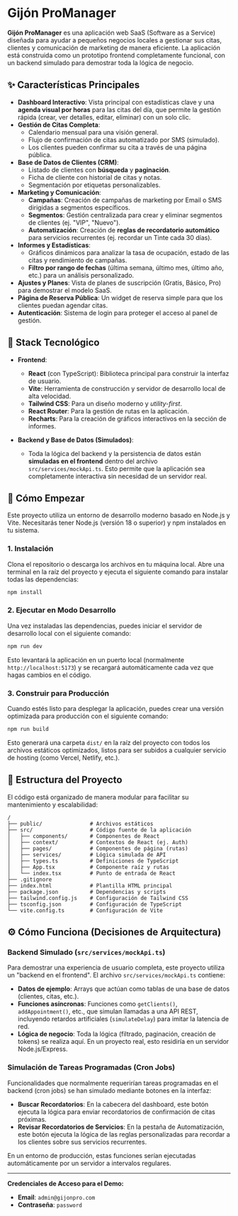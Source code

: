 
# Gijón ProManager

**Gijón ProManager** es una aplicación web SaaS (Software as a Service) diseñada para ayudar a pequeños negocios locales a gestionar sus citas, clientes y comunicación de marketing de manera eficiente. La aplicación está construida como un prototipo frontend completamente funcional, con un backend simulado para demostrar toda la lógica de negocio.

## ✨ Características Principales

*   **Dashboard Interactivo**: Vista principal con estadísticas clave y una **agenda visual por horas** para las citas del día, que permite la gestión rápida (crear, ver detalles, editar, eliminar) con un solo clic.
*   **Gestión de Citas Completa**:
    *   Calendario mensual para una visión general.
    *   Flujo de confirmación de citas automatizado por SMS (simulado).
    *   Los clientes pueden confirmar su cita a través de una página pública.
*   **Base de Datos de Clientes (CRM)**:
    *   Listado de clientes con **búsqueda** y **paginación**.
    *   Ficha de cliente con historial de citas y notas.
    *   Segmentación por etiquetas personalizables.
*   **Marketing y Comunicación**:
    *   **Campañas**: Creación de campañas de marketing por Email o SMS dirigidas a segmentos específicos.
    *   **Segmentos**: Gestión centralizada para crear y eliminar segmentos de clientes (ej. "VIP", "Nuevo").
    *   **Automatización**: Creación de **reglas de recordatorio automático** para servicios recurrentes (ej. recordar un Tinte cada 30 días).
*   **Informes y Estadísticas**:
    *   Gráficos dinámicos para analizar la tasa de ocupación, estado de las citas y rendimiento de campañas.
    *   **Filtro por rango de fechas** (última semana, último mes, último año, etc.) para un análisis personalizado.
*   **Ajustes y Planes**: Vista de planes de suscripción (Gratis, Básico, Pro) para demostrar el modelo SaaS.
*   **Página de Reserva Pública**: Un widget de reserva simple para que los clientes puedan agendar citas.
*   **Autenticación**: Sistema de login para proteger el acceso al panel de gestión.

## 🚀 Stack Tecnológico

*   **Frontend**:
    *   **React** (con TypeScript): Biblioteca principal para construir la interfaz de usuario.
    *   **Vite**: Herramienta de construcción y servidor de desarrollo local de alta velocidad.
    *   **Tailwind CSS**: Para un diseño moderno y *utility-first*.
    *   **React Router**: Para la gestión de rutas en la aplicación.
    *   **Recharts**: Para la creación de gráficos interactivos en la sección de informes.

*   **Backend y Base de Datos (Simulados)**:
    *   Toda la lógica del backend y la persistencia de datos están **simuladas en el frontend** dentro del archivo `src/services/mockApi.ts`. Esto permite que la aplicación sea completamente interactiva sin necesidad de un servidor real.

## 🚀 Cómo Empezar

Este proyecto utiliza un entorno de desarrollo moderno basado en Node.js y Vite. Necesitarás tener Node.js (versión 18 o superior) y npm instalados en tu sistema.

### 1. Instalación

Clona el repositorio o descarga los archivos en tu máquina local. Abre una terminal en la raíz del proyecto y ejecuta el siguiente comando para instalar todas las dependencias:

```bash
npm install
```

### 2. Ejecutar en Modo Desarrollo

Una vez instaladas las dependencias, puedes iniciar el servidor de desarrollo local con el siguiente comando:

```bash
npm run dev
```

Esto levantará la aplicación en un puerto local (normalmente `http://localhost:5173`) y se recargará automáticamente cada vez que hagas cambios en el código.

### 3. Construir para Producción

Cuando estés listo para desplegar la aplicación, puedes crear una versión optimizada para producción con el siguiente comando:

```bash
npm run build
```

Esto generará una carpeta `dist/` en la raíz del proyecto con todos los archivos estáticos optimizados, listos para ser subidos a cualquier servicio de hosting (como Vercel, Netlify, etc.).

## 📁 Estructura del Proyecto

El código está organizado de manera modular para facilitar su mantenimiento y escalabilidad:

```
/
├── public/               # Archivos estáticos
├── src/                  # Código fuente de la aplicación
│   ├── components/       # Componentes de React
│   ├── context/          # Contextos de React (ej. Auth)
│   ├── pages/            # Componentes de página (rutas)
│   ├── services/         # Lógica simulada de API
│   ├── types.ts          # Definiciones de TypeScript
│   ├── App.tsx           # Componente raíz y rutas
│   └── index.tsx         # Punto de entrada de React
├── .gitignore
├── index.html            # Plantilla HTML principal
├── package.json          # Dependencias y scripts
├── tailwind.config.js    # Configuración de Tailwind CSS
├── tsconfig.json         # Configuración de TypeScript
└── vite.config.ts        # Configuración de Vite
```

## ⚙️ Cómo Funciona (Decisiones de Arquitectura)

### Backend Simulado (`src/services/mockApi.ts`)

Para demostrar una experiencia de usuario completa, este proyecto utiliza un "backend en el frontend". El archivo `src/services/mockApi.ts` contiene:
*   **Datos de ejemplo**: Arrays que actúan como tablas de una base de datos (clientes, citas, etc.).
*   **Funciones asíncronas**: Funciones como `getClients()`, `addAppointment()`, etc., que simulan llamadas a una API REST, incluyendo retardos artificiales (`simulateDelay`) para imitar la latencia de red.
*   **Lógica de negocio**: Toda la lógica (filtrado, paginación, creación de tokens) se realiza aquí. En un proyecto real, esto residiría en un servidor Node.js/Express.

### Simulación de Tareas Programadas (Cron Jobs)

Funcionalidades que normalmente requerirían tareas programadas en el backend (cron jobs) se han simulado mediante botones en la interfaz:
*   **Buscar Recordatorios**: En la cabecera del dashboard, este botón ejecuta la lógica para enviar recordatorios de confirmación de citas próximas.
*   **Revisar Recordatorios de Servicios**: En la pestaña de Automatización, este botón ejecuta la lógica de las reglas personalizadas para recordar a los clientes sobre sus servicios recurrentes.

En un entorno de producción, estas funciones serían ejecutadas automáticamente por un servidor a intervalos regulares.

---

**Credenciales de Acceso para el Demo:**
*   **Email**: `admin@gijonpro.com`
*   **Contraseña**: `password`

